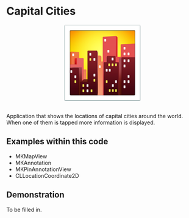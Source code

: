 # Capital Cities
<p align="center">
  <img src="demo/app-icon.png " alt="Capital Cities application icon"
	  title="Capital Cities application icon" align="center" width="200" height="200" />
</p>
</br>
Application that shows the locations of capital cities around the world. When one of them is tapped more information is displayed.

## Examples within this code
- MKMapView
- MKAnnotation
- MKPinAnnotationView
- CLLocationCoordinate2D

## Demonstration
To be filled in.
